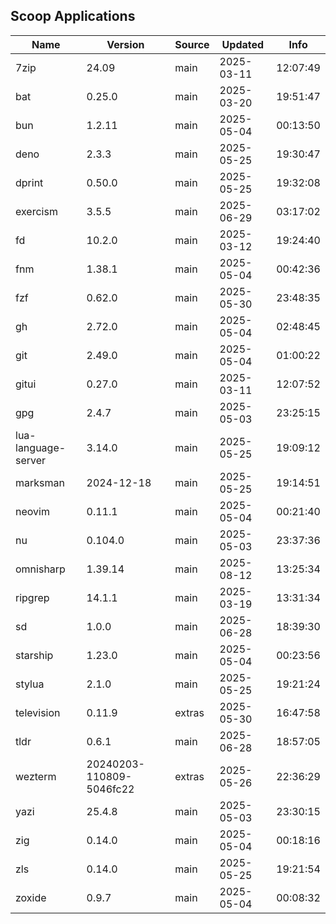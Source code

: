 ## Scoop Applications


| Name |               Version |                 Source | Updated |            Info|
|---|---|---|---|---|
| 7zip                | 24.09                    | main    | 2025-03-11 | 12:07:49 |
| bat                 | 0.25.0                   | main    | 2025-03-20 | 19:51:47 |
| bun                 | 1.2.11                   | main    | 2025-05-04 | 00:13:50 |
| deno                | 2.3.3                    | main    | 2025-05-25 | 19:30:47 |
| dprint              | 0.50.0                   | main    | 2025-05-25 | 19:32:08 |
| exercism            | 3.5.5                    | main    | 2025-06-29 | 03:17:02 |
| fd                  | 10.2.0                   | main    | 2025-03-12 | 19:24:40 |
| fnm                 | 1.38.1                   | main    | 2025-05-04 | 00:42:36 |
| fzf                 | 0.62.0                   | main    | 2025-05-30 | 23:48:35 |
| gh                  | 2.72.0                   | main    | 2025-05-04 | 02:48:45 |
| git                 | 2.49.0                   | main    | 2025-05-04 | 01:00:22 |
| gitui               | 0.27.0                   | main    | 2025-03-11 | 12:07:52 |
| gpg                 | 2.4.7                    | main    | 2025-05-03 | 23:25:15 |
| lua-language-server | 3.14.0                   | main    | 2025-05-25 | 19:09:12 |
| marksman            | 2024-12-18               | main    | 2025-05-25 | 19:14:51 |
| neovim              | 0.11.1                   | main    | 2025-05-04 | 00:21:40 |
| nu                  | 0.104.0                  | main    | 2025-05-03 | 23:37:36 |
| omnisharp           | 1.39.14                  | main    | 2025-08-12 | 13:25:34 |
| ripgrep             | 14.1.1                   | main    | 2025-03-19 | 13:31:34 |
| sd                  | 1.0.0                    | main    | 2025-06-28 | 18:39:30 |
| starship            | 1.23.0                   | main    | 2025-05-04 | 00:23:56 |
| stylua              | 2.1.0                    | main    | 2025-05-25 | 19:21:24 |
| television          | 0.11.9                   | extras  | 2025-05-30 | 16:47:58 |
| tldr                | 0.6.1                    | main    | 2025-06-28 | 18:57:05 |
| wezterm             | 20240203-110809-5046fc22 | extras  | 2025-05-26 | 22:36:29 |
| yazi                | 25.4.8                   | main    | 2025-05-03 | 23:30:15 |
| zig                 | 0.14.0                   | main    | 2025-05-04 | 00:18:16 |
| zls                 | 0.14.0                   | main    | 2025-05-25 | 19:21:54 |
| zoxide              | 0.9.7                    | main    | 2025-05-04 | 00:08:32 |
